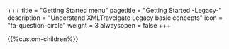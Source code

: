 +++
title = "Getting Started menu"
pagetitle = "Getting Started -Legacy-"
description = "Understand XMLTravelgate Legacy basic concepts"
icon = "fa-question-circle" 
weight = 3
alwaysopen = false
+++

{{%custom-children%}}
